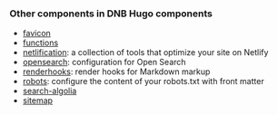 ### Other components in DNB Hugo components

-   [favicon](https://github.com/dnb-hugo/components/tree/main/favicon)
-   [functions](https://github.com/dnb-hugo/components/tree/main/functions)
-   [netlification](https://github.com/dnb-hugo/components/tree/main/netlification): a collection of tools that optimize your site on Netlify
-   [opensearch](https://github.com/dnb-hugo/components/tree/main/opensearch): configuration for Open Search
-   [renderhooks](https://github.com/dnb-hugo/components/tree/main/renderhooks): render hooks for Markdown markup
-   [robots](https://github.com/dnb-hugo/components/tree/main/robots): configure the content of your robots.txt with front matter
-   [search-algolia](https://github.com/dnb-hugo/components/tree/main/search-algolia)
-   [sitemap](https://github.com/dnb-hugo/components/tree/main/sitemap)
